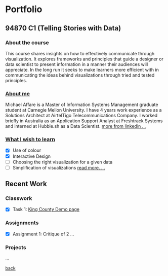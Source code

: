 # Portfolio  
## 94870 C1 (Telling Stories with Data)

### About the course
This course shares insights on how to effectively communicate through visualization.
It explores frameworks and principles that guide a designer or data scientist to present information in a manner their audiences will appreciate.
In the long run it seeks to make learners more efficient with in communicating the ideas behind visualizations through tried and tested principles.

### [About me](../../index.html#about)
Michael Affare is a Master of Information Systems Management graduate student at Carnegie Mellon University. I have 4 years work experience as a Solutions Architect at AirtelTigo Telecommunications Company. I worked briefly in Australia as an Application Support Analyst at Freshtrack Systems and interned at Hubble.sh as a Data Scientist.
[more from linkedin . . ](https://linkedin.com/in/michaelaffare)


### [What I wish to learn](blog/what-i-wish-to-learn.md)
- [x]  Use of colour
- [x]  Interactive Design
- [ ]  Choosing the right visualization for a given data
- [ ]  Simplification of visualizations
[read more. . .](blog/what-i-wish-to-learn.md)

## Recent Work

### Classwork
- [x]  Task 1: [King County Demo page](classroom/kingcounty.md)

### Assignments
- [x] Assignment 1: Critique of 2 
...

### Projects
...

[back](../index.html)
